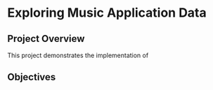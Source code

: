 # Exploring Music Application Data

## Project Overview

This project demonstrates the implementation of

## Objectives
